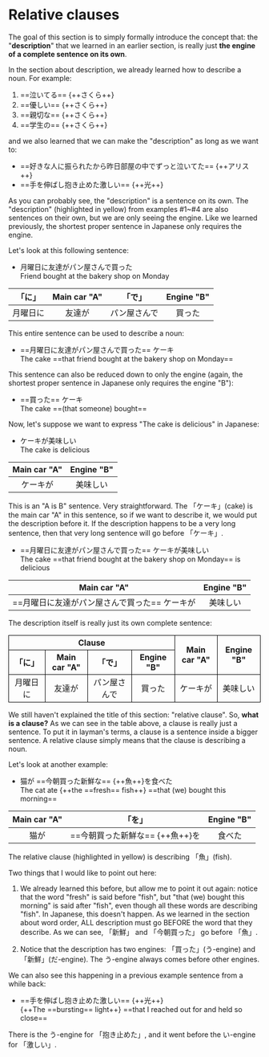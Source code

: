 # Relative clauses

The goal of this section is to simply formally introduce the concept that: the "**description**" that we learned in an earlier section, is really just **the engine of a complete sentence on its own**.

In the section about description, we already learned how to describe a noun. For example:

1. ==泣いてる== {++さくら++}
2. ==優しい== {++さくら++}
3. ==親切な== {++さくら++}
4. ==学生の== {++さくら++}

and we also learned that we can make the "description" as long as we want to:

- ==好きな人に振られたから昨日部屋の中でずっと泣いてた== {++アリス++}
- ==手を伸ばし抱き止めた激しい== {++光++}

As you can probably see, the "description" is a sentence on its own. The "description" (highlighted in yellow) from examples #1~#4 are also sentences on their own, but we are only seeing the engine. Like we learned previously, the shortest proper sentence in Japanese only requires the engine.

Let's look at this following sentence:

- 月曜日に友達がパン屋さんで買った  
Friend bought at the bakery shop on Monday

「に」 | Main car "A" | 「で」 | Engine "B"
:---: | :---: | :---: | :---:
月曜日に | 友達が | パン屋さんで | 買った

This entire sentence can be used to describe a noun:

- ==月曜日に友達がパン屋さんで買った== ケーキ  
The cake ==that friend bought at the bakery shop on Monday==

This sentence can also be reduced down to only the engine (again, the shortest proper sentence in Japanese only requires the engine "B"):

- ==買った== ケーキ  
The cake ==(that someone) bought==

Now, let's suppose we want to express "The cake is delicious" in Japanese:

- ケーキが美味しい  
The cake is delicious

Main car "A" | Engine "B"
:---: | :---:
ケーキが | 美味しい  

This is an "A is B" sentence. Very straightforward. The 「ケーキ」(cake) is the main car "A" in this sentence, so if we want to describe it, we would put the description before it. If the description happens to be a very long sentence, then that very long sentence will go before 「ケーキ」.

- ==月曜日に友達がパン屋さんで買った== ケーキが美味しい  
The cake ==that friend bought at the bakery shop on Monday== is delicious

Main car "A" | Engine "B"
:---: | :---:
==月曜日に友達がパン屋さんで買った== ケーキが | 美味しい  

The description itself is really just its own complete sentence:

<table>
  <tr>
    <th colspan="4" style="text-align: center; vertical-align: middle; border: 1px solid black">Clause</th>
    <th rowspan="2" style="text-align: center; vertical-align: middle; border: 1px solid black">Main car "A"</th>
    <th rowspan="2" style="text-align: center; vertical-align: middle; border: 1px solid black">Engine "B"</th>
  </tr>
  <tr>
    <th style="text-align: center; vertical-align: middle; border: 1px solid black">「に」</th>
    <th style="text-align: center; vertical-align: middle; border: 1px solid black">Main car "A"</th>
    <th style="text-align: center; vertical-align: middle; border: 1px solid black">「で」</th>
    <th style="text-align: center; vertical-align: middle; border: 1px solid black">Engine "B"</th>
  </tr>
  <tr>
    <td style="text-align: center; vertical-align: middle; border: 1px solid black">月曜日に</td>
    <td style="text-align: center; vertical-align: middle; border: 1px solid black">友達が</td>
    <td style="text-align: center; vertical-align: middle; border: 1px solid black">パン屋さんで</td>
    <td style="text-align: center; vertical-align: middle; border: 1px solid black">買った</td>
    <td style="text-align: center; vertical-align: middle; border: 1px solid black">ケーキが</td>
    <td style="text-align: center; vertical-align: middle; border: 1px solid black">美味しい</td>
  </tr>
</table>

We still haven't explained the title of this section: "relative clause". So, **what is a clause?** As we can see in the table above, a clause is really just a sentence. To put it in layman's terms, a clause is a sentence inside a bigger sentence.  A relative clause simply means that the clause is describing a noun.

Let's look at another example:

- 猫が ==今朝買った新鮮な== {++魚++}を食べた  
The cat ate {++the ==fresh== fish++} ==that (we) bought this morning==

Main car "A" | 「を」 | Engine "B"
:---: | :---: | :---:
猫が | ==今朝買った新鮮な== {++魚++}を | 食べた

The relative clause (highlighted in yellow) is describing 「魚」(fish).

Two things that I would like to point out here:

1. We already learned this before, but allow me to point it out again: notice that the word "fresh" is said before "fish", but "that (we) bought this morning" is said after "fish", even though all these words are describing "fish". In Japanese, this doesn't happen. As we learned in the section about word order, ALL description must go BEFORE the word that they describe. As we can see, 「新鮮」 and 「今朝買った」 go before 「魚」.

2. Notice that the description has two engines: 「買った」(う-engine) and 「新鮮」(だ-engine). The う-engine always comes before other engines. 

We can also see this happening in a previous example sentence from a while back:

- ==手を伸ばし抱き止めた激しい== {++光++}  
{++The ==bursting== light++} ==that I reached out for and held so close==

There is the う-engine for 「抱き止めた」, and it went before the い-engine for 「激しい」.